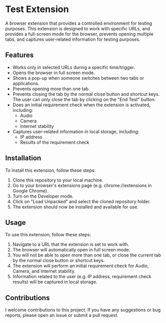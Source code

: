 # Test Extension

A browser extension that provides a controlled environment for testing purposes. This extension is designed to work with specific URLs, and provides a full-screen mode for the browser, prevents opening multiple tabs, and captures user-related information for testing purposes.

## Features
- Works only in selected URLs during a specific time/trigger.
- Opens the browser in full screen mode.
- Shows a pop-up when someone switches between two tabs or applications.
- Prevents opening more than one tab.
- Prevents closing the tab by the normal close button and shortcut keys. The user can only close the tab by clicking on the "End Test" button.
- Does an initial requirement check when the extension is activated, including:
  - Audio
  - Camera
  - Internet stability
- Captures user-related information in local storage, including:
  - IP address
  - Results of the requirement check

## Installation
To install this extension, follow these steps:

1. Clone this repository to your local machine.
2. Go to your browser's extensions page (e.g. chrome://extensions in Google Chrome).
3. Turn on the Developer mode.
4. Click on "Load Unpacked" and select the cloned repository folder.
5. The extension should now be installed and available for use.

## Usage
To use this extension, follow these steps:

1. Navigate to a URL that the extension is set to work with.
2. The browser will automatically open in full screen mode.
3. You will not be able to open more than one tab, or close the current tab by the normal close button or shortcut keys.
4. The extension will perform an initial requirement check for Audio, Camera, and Internet stability.
5. Information related to the user (e.g. IP address, requirement check results) will be captured in local storage.

## Contributions
I welcome contributions to this project. If you have any suggestions or bug reports, please open an issue or submit a pull request.


